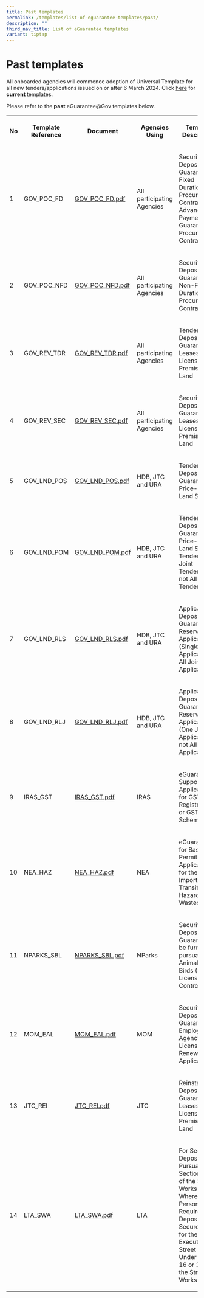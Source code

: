 ```yaml
---
title: Past templates
permalink: /templates/list-of-eguarantee-templates/past/
description: ""
third_nav_title: List of eGuarantee templates
variant: tiptap
---
```

<h1>Past templates</h1>
<p>All onboarded agencies will commence adoption of Universal Template for
all new tenders/applications issued on or after 6 March 2024. Click <a href="/templates/list-of-eguarantee-templates/existing/" rel="noopener noreferrer nofollow" target="_blank">here</a> for <strong>current </strong>templates.</p>
<p>Please refer to the <strong>past</strong> eGuarantee@Gov templates below.</p>
<table>
<tbody>
<tr>
<th rowspan="1" colspan="1">
<p>No</p>
</th>
<th rowspan="1" colspan="1">
<p>Template Reference</p>
</th>
<th rowspan="1" colspan="1">
<p>Document</p>
</th>
<th rowspan="1" colspan="1">
<p>Agencies Using</p>
</th>
<th rowspan="1" colspan="1">
<p>Template Description</p>
</th>
</tr>
<tr>
<td rowspan="1" colspan="1">
<p>1</p>
</td>
<td rowspan="1" colspan="1">
<p>GOV_POC_FD</p>
</td>
<td rowspan="1" colspan="1">
<p><a href="/files/gov_poc_fd.pdf" rel="noopener noreferrer nofollow" target="_blank">GOV_POC_FD.pdf</a>
</p>
<p></p>
</td>
<td rowspan="1" colspan="1">
<p>All participating Agencies</p>
</td>
<td rowspan="1" colspan="1">
<p>Security Deposit Guarantee for Fixed Duration Procurement Contracts/ Advance
Payment Guarantee for Procurement Contracts</p>
</td>
</tr>
<tr>
<td rowspan="1" colspan="1">
<p>2</p>
</td>
<td rowspan="1" colspan="1">
<p>GOV_POC_NFD</p>
</td>
<td rowspan="1" colspan="1">
<p><a href="/files/gov_poc_nfd.pdf" rel="noopener noreferrer nofollow" target="_blank">GOV_POC_NFD.pdf</a>
</p>
</td>
<td rowspan="1" colspan="1">
<p>All participating Agencies</p>
</td>
<td rowspan="1" colspan="1">
<p>Security Deposit Guarantee for Non-Fixed Duration Procurement Contracts</p>
</td>
</tr>
<tr>
<td rowspan="1" colspan="1">
<p>3</p>
</td>
<td rowspan="1" colspan="1">
<p>GOV_REV_TDR</p>
</td>
<td rowspan="1" colspan="1">
<p><a href="/files/gov_rev_tdr.pdf" rel="noopener noreferrer nofollow" target="_blank">GOV_REV_TDR.pdf</a>
</p>
</td>
<td rowspan="1" colspan="1">
<p>All participating Agencies</p>
</td>
<td rowspan="1" colspan="1">
<p>Tender Deposit Guarantee for Leases or Licenses of Premises/ Land</p>
</td>
</tr>
<tr>
<td rowspan="1" colspan="1">
<p>4</p>
</td>
<td rowspan="1" colspan="1">
<p>GOV_REV_SEC</p>
</td>
<td rowspan="1" colspan="1">
<p><a href="/files/gov_rev_sec.pdf" rel="noopener noreferrer nofollow" target="_blank">GOV_REV_SEC.pdf</a>
</p>
</td>
<td rowspan="1" colspan="1">
<p>All participating Agencies</p>
</td>
<td rowspan="1" colspan="1">
<p>Security Deposit Guarantee for Leases or Licenses of Premises/ Land</p>
</td>
</tr>
<tr>
<td rowspan="1" colspan="1">
<p>5</p>
</td>
<td rowspan="1" colspan="1">
<p>GOV_LND_POS</p>
</td>
<td rowspan="1" colspan="1">
<p><a href="/files/gov_lnd_pos.pdf" rel="noopener noreferrer nofollow" target="_blank">GOV_LND_POS.pdf</a>
</p>
</td>
<td rowspan="1" colspan="1">
<p>HDB, JTC and URA</p>
</td>
<td rowspan="1" colspan="1">
<p>Tender Deposit Guarantee for Price-Only Land Sale</p>
</td>
</tr>
<tr>
<td rowspan="1" colspan="1">
<p>6</p>
</td>
<td rowspan="1" colspan="1">
<p>GOV_LND_POM</p>
</td>
<td rowspan="1" colspan="1">
<p><a href="/files/gov_lnd_pom.pdf" rel="noopener noreferrer nofollow" target="_blank">GOV_LND_POM.pdf</a>
</p>
</td>
<td rowspan="1" colspan="1">
<p>HDB, JTC and URA</p>
</td>
<td rowspan="1" colspan="1">
<p>Tender Deposit Guarantee for Price-Only Land Sale Tenders (One Joint Tenderers
but not All Joint Tenderers)</p>
</td>
</tr>
<tr>
<td rowspan="1" colspan="1">
<p>7</p>
</td>
<td rowspan="1" colspan="1">
<p>GOV_LND_RLS</p>
</td>
<td rowspan="1" colspan="1">
<p><a href="/files/gov_lnd_rls.pdf" rel="noopener noreferrer nofollow" target="_blank">GOV_LND_RLS.pdf</a>
</p>
</td>
<td rowspan="1" colspan="1">
<p>HDB, JTC and URA</p>
</td>
<td rowspan="1" colspan="1">
<p>Application Deposit Guarantee for Reserve List Applications (Single Applicant
or All Joint Applicants)</p>
</td>
</tr>
<tr>
<td rowspan="1" colspan="1">
<p>8</p>
</td>
<td rowspan="1" colspan="1">
<p>GOV_LND_RLJ</p>
</td>
<td rowspan="1" colspan="1">
<p><a href="/files/gov_lnd_rlj.pdf" rel="noopener noreferrer nofollow" target="_blank">GOV_LND_RLJ.pdf</a>
</p>
</td>
<td rowspan="1" colspan="1">
<p>HDB, JTC and URA</p>
</td>
<td rowspan="1" colspan="1">
<p>Application Deposit Guarantee for Reserve List Applications (One Joint
Applicant but not All Joint Applicants)</p>
</td>
</tr>
<tr>
<td rowspan="1" colspan="1">
<p>9</p>
</td>
<td rowspan="1" colspan="1">
<p>IRAS_GST</p>
</td>
<td rowspan="1" colspan="1">
<p><a href="/files/iras_gst.pdf" rel="noopener noreferrer nofollow" target="_blank">IRAS_GST.pdf</a>
</p>
</td>
<td rowspan="1" colspan="1">
<p>IRAS</p>
</td>
<td rowspan="1" colspan="1">
<p>eGuarantee to Support Applications for GST Registration or GST Schemes</p>
</td>
</tr>
<tr>
<td rowspan="1" colspan="1">
<p>10</p>
</td>
<td rowspan="1" colspan="1">
<p>NEA_HAZ</p>
</td>
<td rowspan="1" colspan="1">
<p><a href="/files/nea_haz.pdf" rel="noopener noreferrer nofollow" target="_blank">NEA_HAZ.pdf</a>
</p>
</td>
<td rowspan="1" colspan="1">
<p>NEA</p>
</td>
<td rowspan="1" colspan="1">
<p>eGuarantee for Basel Permit Application for the Export, Import and Transit
of Hazardous Wastes</p>
</td>
</tr>
<tr>
<td rowspan="1" colspan="1">
<p>11</p>
</td>
<td rowspan="1" colspan="1">
<p>NPARKS_SBL</p>
</td>
<td rowspan="1" colspan="1">
<p><a href="/files/nparks_sbl.pdf" rel="noopener noreferrer nofollow" target="_blank">NPARKS_SBL.pdf</a>
</p>
</td>
<td rowspan="1" colspan="1">
<p>NParks</p>
</td>
<td rowspan="1" colspan="1">
<p>Security Deposit Guarantee to be furnished pursuant to Animals and Birds
(Dog Licensing and Control) Rules</p>
</td>
</tr>
<tr>
<td rowspan="1" colspan="1">
<p>12</p>
</td>
<td rowspan="1" colspan="1">
<p>MOM_EAL</p>
</td>
<td rowspan="1" colspan="1">
<p><a href="/files/mom_eal.pdf" rel="noopener noreferrer nofollow" target="_blank">MOM_EAL.pdf</a>
</p>
</td>
<td rowspan="1" colspan="1">
<p>MOM</p>
</td>
<td rowspan="1" colspan="1">
<p>Security Deposit Guarantee for Employment Agency (EA) License New/ Renewal
Application</p>
</td>
</tr>
<tr>
<td rowspan="1" colspan="1">
<p>13</p>
</td>
<td rowspan="1" colspan="1">
<p>JTC_REI</p>
</td>
<td rowspan="1" colspan="1">
<p><a href="/files/jtc_rei.pdf" rel="noopener noreferrer nofollow" target="_blank">JTC_REI.pdf</a>
</p>
</td>
<td rowspan="1" colspan="1">
<p>JTC</p>
</td>
<td rowspan="1" colspan="1">
<p>Reinstatement Deposit Guarantee for Leases or Licenses of Premises/ Land</p>
</td>
</tr>
<tr>
<td rowspan="1" colspan="1">
<p>14</p>
</td>
<td rowspan="1" colspan="1">
<p>LTA_SWA</p>
</td>
<td rowspan="1" colspan="1">
<p><a href="/files/lta_swa.pdf" rel="noopener noreferrer nofollow" target="_blank">LTA_SWA.pdf</a>
</p>
</td>
<td rowspan="1" colspan="1">
<p>LTA</p>
</td>
<td rowspan="1" colspan="1">
<p>For Security Deposits Pursuant to Section 20(2) of the Street Works Act
Where a Person is Required to Deposit or Secure a Sum for the Execution
of Street Works Under Section 16 or 18 of the Street Works Act</p>
</td>
</tr>
</tbody>
</table>
<p></p>
<p></p>